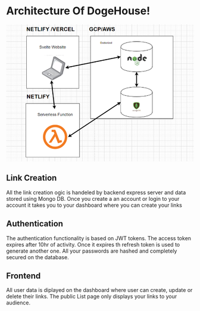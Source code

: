 # Architecture Of DogeHouse!


![Architecture][architecture]

## Link Creation
All the link creation ogic is handeled by backend express server and data stored using Mongo DB. Once you create a an account or login to your account it takes you to your dashboard where you can create your links

## Authentication
The authentication functionality is based on JWT tokens. The access token expires after 10hr of activity. Once it expires th refresh token is used to generate another one. All your passwords are hashed and completely secured on the database.

## Frontend
All user data is diplayed on the dashboard where user can create, update or delete their links. The public List page only displays your links to your audience.

<!-- MARKDOWN LINKS & IMAGES -->
[architecture]: Backend_Architecture_2.png